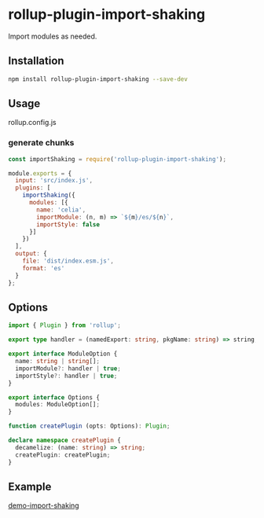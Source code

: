 
# rollup-plugin-import-shaking

Import modules as needed.

## Installation

```bash
npm install rollup-plugin-import-shaking --save-dev
```

## Usage

rollup.config.js

### generate chunks

```js
const importShaking = require('rollup-plugin-import-shaking');

module.exports = {
  input: 'src/index.js',
  plugins: [
    importShaking({
      modules: [{
        name: 'celia',
        importModule: (n, m) => `${m}/es/${n}`,
        importStyle: false
      }]
    })
  ],
  output: {
    file: 'dist/index.esm.js',
    format: 'es'
  }
};
```

## Options

```ts
import { Plugin } from 'rollup';

export type handler = (namedExport: string, pkgName: string) => string;

export interface ModuleOption {
  name: string | string[];
  importModule?: handler | true;
  importStyle?: handler | true;
}

export interface Options {
  modules: ModuleOption[];
}

function createPlugin (opts: Options): Plugin;

declare namespace createPlugin {
  decamelize: (name: string) => string;
  createPlugin: createPlugin;
}
```

## Example

[demo-import-shaking](examples/demo-import-shaking)
